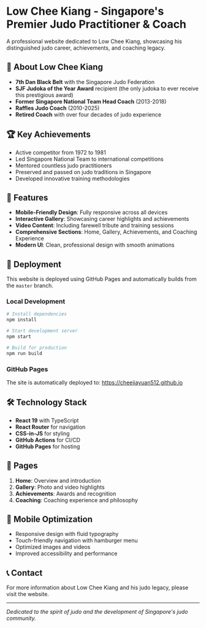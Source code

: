 # Low Chee Kiang - Singapore's Premier Judo Practitioner & Coach

A professional website dedicated to Low Chee Kiang, showcasing his distinguished judo career, achievements, and coaching legacy.

## 🌟 About Low Chee Kiang

- **7th Dan Black Belt** with the Singapore Judo Federation
- **SJF Judoka of the Year Award** recipient (the only judoka to ever receive this prestigious award)
- **Former Singapore National Team Head Coach** (2013-2018)
- **Raffles Judo Coach** (2010-2025)
- **Retired Coach** with over four decades of judo experience

## 🏆 Key Achievements

- Active competitor from 1972 to 1981
- Led Singapore National Team to international competitions
- Mentored countless judo practitioners
- Preserved and passed on judo traditions in Singapore
- Developed innovative training methodologies

## 📱 Features

- **Mobile-Friendly Design**: Fully responsive across all devices
- **Interactive Gallery**: Showcasing career highlights and achievements
- **Video Content**: Including farewell tribute and training sessions
- **Comprehensive Sections**: Home, Gallery, Achievements, and Coaching Experience
- **Modern UI**: Clean, professional design with smooth animations

## 🚀 Deployment

This website is deployed using GitHub Pages and automatically builds from the `master` branch.

### Local Development

```bash
# Install dependencies
npm install

# Start development server
npm start

# Build for production
npm run build
```

### GitHub Pages

The site is automatically deployed to: https://cheejiayuan512.github.io

## 🛠️ Technology Stack

- **React 19** with TypeScript
- **React Router** for navigation
- **CSS-in-JS** for styling
- **GitHub Actions** for CI/CD
- **GitHub Pages** for hosting

## 📄 Pages

1. **Home**: Overview and introduction
2. **Gallery**: Photo and video highlights
3. **Achievements**: Awards and recognition
4. **Coaching**: Coaching experience and philosophy

## 🎯 Mobile Optimization

- Responsive design with fluid typography
- Touch-friendly navigation with hamburger menu
- Optimized images and videos
- Improved accessibility and performance

## 📞 Contact

For more information about Low Chee Kiang and his judo legacy, please visit the website.

---

*Dedicated to the spirit of judo and the development of Singapore's judo community.*
